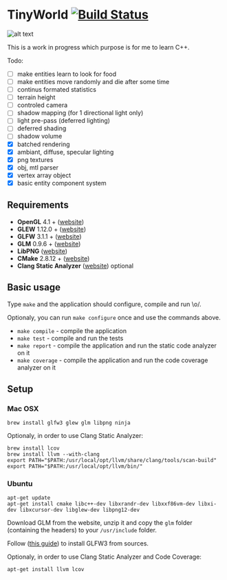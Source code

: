 # TinyWorld [![Build Status](https://travis-ci.org/xpac27/TinyWorld.svg?branch=master)](https://travis-ci.org/xpac27/TinyWorld)

![alt text](https://github.com/xpac27/TinyWorld/raw/master/screenshots/Screen-Shot-2015-07-12-at-21.35.38.png)

This is a work in progress which purpose is for me to learn C++.

Todo:
- [ ] make entities learn to look for food
- [ ] make entities move randomly and die after some time
- [ ] continus formated statistics
- [ ] terrain height
- [ ] controled camera
- [ ] shadow mapping (for 1 directional light only)
- [ ] light pre-pass (deferred lighting)
- [ ] deferred shading
- [ ] shadow volume
- [x] batched rendering
- [x] ambiant, diffuse, specular lighting
- [x] png textures
- [x] obj, mtl parser
- [x] vertex array object
- [x] basic entity component system

## Requirements

* **OpenGL** 4.1 + ([website](https://www.opengl.org/))
* **GLEW** 1.12.0 + ([website](http://glew.sourceforge.net/))
* **GLFW** 3.1.1 + ([website](glfw.org/index.html))
* **GLM** 0.9.6 + ([website](glm.g-truc.net))
* **LibPNG** ([website](http://www.libpng.org/pub/png/libpng.html))
* **CMake** 2.8.12 + ([website](http://www.cmake.org/))
* **Clang Static Analyzer** ([website](http://clang-analyzer.llvm.org/index.html)) optional

## Basic usage

Type `make` and the application should configure, compile and run \o/.

Optionaly, you can run `make configure` once and use the commands above.

- `make compile` - compile the application
- `make test` - compile and run the tests
- `make report` - compile the application and run the static code analyzer on it
- `make coverage` - compile the application and run the code coverage analyzer on it

## Setup

### Mac OSX

    brew install glfw3 glew glm libpng ninja

Optionaly, in order to use Clang Static Analyzer:

	brew install lcov
    brew install llvm --with-clang
	export PATH="$PATH:/usr/local/opt/llvm/share/clang/tools/scan-build"
	export PATH="$PATH:/usr/local/opt/llvm/bin/"

### Ubuntu

    apt-get update
    apt-get install cmake libc++-dev libxrandr-dev libxxf86vm-dev libxi-dev libxcursor-dev libglew-dev libpng12-dev

Download GLM from the website, unzip it and copy the `glm` folder (containing the headers) to your `/usr/include` folder.

Follow ([this guide](http://www.glfw.org/docs/latest/compile.html)) to install GLFW3 from sources.

Optionaly, in order to use Clang Static Analyzer and Code Coverage:

    apt-get install llvm lcov
